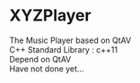 # XYZPlayer
The Music Player based on QtAV</br>
C++ Standard Library : c++11</br>
Depend on QtAV</br>
Have not done yet...
